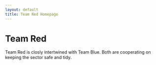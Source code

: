 ```yaml
---
layout: default
title: Team Red Homepage
---
```


# Team Red
Team Red is closly intertwined with Team Blue. Both are cooperating on keeping the sector safe and tidy.
